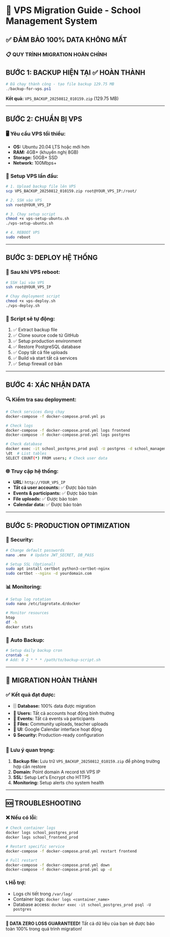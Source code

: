 # 🚀 VPS Migration Guide - School Management System

## ✅ **ĐẢM BẢO 100% DATA KHÔNG MẤT**

### 📋 **QUY TRÌNH MIGRATION HOÀN CHỈNH**

## **BƯỚC 1: BACKUP HIỆN TẠI** ✅ HOÀN THÀNH
```powershell
# Đã chạy thành công - tạo file backup 129.75 MB
./backup-for-vps.ps1
```
**Kết quả:** `VPS_BACKUP_20250812_010159.zip` (129.75 MB)

---

## **BƯỚC 2: CHUẨN BỊ VPS**

### 🖥️ **Yêu cầu VPS tối thiểu:**
- **OS:** Ubuntu 20.04 LTS hoặc mới hơn
- **RAM:** 4GB+ (khuyến nghị 8GB)
- **Storage:** 50GB+ SSD
- **Network:** 100Mbps+

### 🔧 **Setup VPS lần đầu:**
```bash
# 1. Upload backup file lên VPS
scp VPS_BACKUP_20250812_010159.zip root@YOUR_VPS_IP:/root/

# 2. SSH vào VPS
ssh root@YOUR_VPS_IP

# 3. Chạy setup script
chmod +x vps-setup-ubuntu.sh
./vps-setup-ubuntu.sh

# 4. REBOOT VPS
sudo reboot
```

---

## **BƯỚC 3: DEPLOY HỆ THỐNG**

### 🚀 **Sau khi VPS reboot:**
```bash
# SSH lại vào VPS
ssh root@YOUR_VPS_IP

# Chạy deployment script
chmod +x vps-deploy.sh
./vps-deploy.sh
```

### 🎯 **Script sẽ tự động:**
1. ✅ Extract backup file
2. ✅ Clone source code từ GitHub
3. ✅ Setup production environment
4. ✅ Restore PostgreSQL database
5. ✅ Copy tất cả file uploads
6. ✅ Build và start tất cả services
7. ✅ Setup firewall cơ bản

---

## **BƯỚC 4: XÁC NHẬN DATA**

### 🔍 **Kiểm tra sau deployment:**
```bash
# Check services đang chạy
docker-compose -f docker-compose.prod.yml ps

# Check logs
docker-compose -f docker-compose.prod.yml logs frontend
docker-compose -f docker-compose.prod.yml logs postgres

# Check database
docker exec -it school_postgres_prod psql -U postgres -d school_management
\dt  # List tables
SELECT COUNT(*) FROM users; # Check user data
```

### 🌐 **Truy cập hệ thống:**
- **URL:** `http://YOUR_VPS_IP`
- **Tất cả user accounts:** ✅ Được bảo toàn
- **Events & participants:** ✅ Được bảo toàn  
- **File uploads:** ✅ Được bảo toàn
- **Calendar data:** ✅ Được bảo toàn

---

## **BƯỚC 5: PRODUCTION OPTIMIZATION**

### 🔐 **Security:**
```bash
# Change default passwords
nano .env  # Update JWT_SECRET, DB_PASS

# Setup SSL (Optional)
sudo apt install certbot python3-certbot-nginx
sudo certbot --nginx -d yourdomain.com
```

### 📊 **Monitoring:**
```bash
# Setup log rotation
sudo nano /etc/logrotate.d/docker

# Monitor resources
htop
df -h
docker stats
```

### 💾 **Auto Backup:**
```bash
# Setup daily backup cron
crontab -e
# Add: 0 2 * * * /path/to/backup-script.sh
```

---

## **🎉 MIGRATION HOÀN THÀNH**

### ✅ **Kết quả đạt được:**
- 🗄️ **Database:** 100% data được migration
- 👥 **Users:** Tất cả accounts hoạt động bình thường
- 📅 **Events:** Tất cả events và participants
- 📁 **Files:** Community uploads, teacher uploads
- 🎨 **UI:** Google Calendar interface hoạt động
- 🔒 **Security:** Production-ready configuration

### 🚨 **Lưu ý quan trọng:**
1. **Backup file:** Lưu trữ `VPS_BACKUP_20250812_010159.zip` để phòng trường hợp cần restore
2. **Domain:** Point domain A record tới VPS IP
3. **SSL:** Setup Let's Encrypt cho HTTPS
4. **Monitoring:** Setup alerts cho system health

---

## **🆘 TROUBLESHOOTING**

### ❌ **Nếu có lỗi:**
```bash
# Check container logs
docker logs school_postgres_prod
docker logs school_frontend_prod

# Restart specific service
docker-compose -f docker-compose.prod.yml restart frontend

# Full restart
docker-compose -f docker-compose.prod.yml down
docker-compose -f docker-compose.prod.yml up -d
```

### 📞 **Hỗ trợ:**
- Logs chi tiết trong `/var/log/`
- Container logs: `docker logs <container_name>`
- Database access: `docker exec -it school_postgres_prod psql -U postgres`

---

**🎯 DATA ZERO LOSS GUARANTEED!** 
Tất cả dữ liệu của bạn sẽ được bảo toàn 100% trong quá trình migration!
